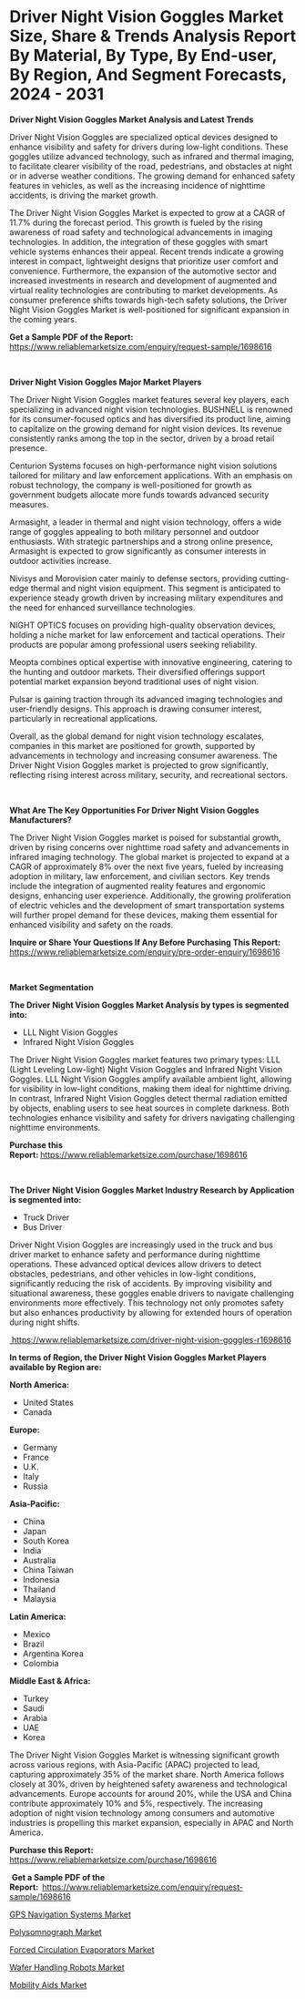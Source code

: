 <p><h1>Driver Night Vision Goggles Market Size, Share & Trends Analysis Report By Material, By Type, By End-user, By Region, And Segment Forecasts, 2024 - 2031</h1></p><p><strong>Driver Night Vision Goggles Market Analysis and Latest Trends</strong></p>
<p><p>Driver Night Vision Goggles are specialized optical devices designed to enhance visibility and safety for drivers during low-light conditions. These goggles utilize advanced technology, such as infrared and thermal imaging, to facilitate clearer visibility of the road, pedestrians, and obstacles at night or in adverse weather conditions. The growing demand for enhanced safety features in vehicles, as well as the increasing incidence of nighttime accidents, is driving the market growth.</p><p>The Driver Night Vision Goggles Market is expected to grow at a CAGR of 11.7% during the forecast period. This growth is fueled by the rising awareness of road safety and technological advancements in imaging technologies. In addition, the integration of these goggles with smart vehicle systems enhances their appeal. Recent trends indicate a growing interest in compact, lightweight designs that prioritize user comfort and convenience. Furthermore, the expansion of the automotive sector and increased investments in research and development of augmented and virtual reality technologies are contributing to market developments. As consumer preference shifts towards high-tech safety solutions, the Driver Night Vision Goggles Market is well-positioned for significant expansion in the coming years.</p></p>
<p><strong>Get a Sample PDF of the Report:&nbsp;</strong> <a href="https://www.reliablemarketsize.com/enquiry/request-sample/1698616?utm_campaign=1510&utm_medium=2&utm_source=Github&utm_content=ia&utm_term=20102024&utm_id=driver-night-vision-goggles">https://www.reliablemarketsize.com/enquiry/request-sample/1698616</a></p>
<p>&nbsp;</p>
<p><strong>Driver Night Vision Goggles Major Market Players</strong></p>
<p><p>The Driver Night Vision Goggles market features several key players, each specializing in advanced night vision technologies. BUSHNELL is renowned for its consumer-focused optics and has diversified its product line, aiming to capitalize on the growing demand for night vision devices. Its revenue consistently ranks among the top in the sector, driven by a broad retail presence.</p><p>Centurion Systems focuses on high-performance night vision solutions tailored for military and law enforcement applications. With an emphasis on robust technology, the company is well-positioned for growth as government budgets allocate more funds towards advanced security measures.</p><p>Armasight, a leader in thermal and night vision technology, offers a wide range of goggles appealing to both military personnel and outdoor enthusiasts. With strategic partnerships and a strong online presence, Armasight is expected to grow significantly as consumer interests in outdoor activities increase.</p><p>Nivisys and Morovision cater mainly to defense sectors, providing cutting-edge thermal and night vision equipment. This segment is anticipated to experience steady growth driven by increasing military expenditures and the need for enhanced surveillance technologies.</p><p>NIGHT OPTICS focuses on providing high-quality observation devices, holding a niche market for law enforcement and tactical operations. Their products are popular among professional users seeking reliability.</p><p>Meopta combines optical expertise with innovative engineering, catering to the hunting and outdoor markets. Their diversified offerings support potential market expansion beyond traditional uses of night vision.</p><p>Pulsar is gaining traction through its advanced imaging technologies and user-friendly designs. This approach is drawing consumer interest, particularly in recreational applications.</p><p>Overall, as the global demand for night vision technology escalates, companies in this market are positioned for growth, supported by advancements in technology and increasing consumer awareness. The Driver Night Vision Goggles market is projected to grow significantly, reflecting rising interest across military, security, and recreational sectors.</p></p>
<p>&nbsp;</p>
<p><strong>What Are The Key Opportunities For Driver Night Vision Goggles Manufacturers?</strong></p>
<p><p>The Driver Night Vision Goggles market is poised for substantial growth, driven by rising concerns over nighttime road safety and advancements in infrared imaging technology. The global market is projected to expand at a CAGR of approximately 8% over the next five years, fueled by increasing adoption in military, law enforcement, and civilian sectors. Key trends include the integration of augmented reality features and ergonomic designs, enhancing user experience. Additionally, the growing proliferation of electric vehicles and the development of smart transportation systems will further propel demand for these devices, making them essential for enhanced visibility and safety on the roads.</p></p>
<p><strong>Inquire or Share Your Questions If Any Before Purchasing This Report:</strong> <a href="https://www.reliablemarketsize.com/enquiry/pre-order-enquiry/1698616?utm_campaign=1510&utm_medium=2&utm_source=Github&utm_content=ia&utm_term=20102024&utm_id=driver-night-vision-goggles">https://www.reliablemarketsize.com/enquiry/pre-order-enquiry/1698616</a></p>
<p>&nbsp;</p>
<p><strong>Market Segmentation</strong></p>
<p><strong>The Driver Night Vision Goggles Market Analysis by types is segmented into:</strong></p>
<p><ul><li>LLL Night Vision Goggles</li><li>Infrared Night Vision Goggles</li></ul></p>
<p><p>The Driver Night Vision Goggles market features two primary types: LLL (Light Leveling Low-light) Night Vision Goggles and Infrared Night Vision Goggles. LLL Night Vision Goggles amplify available ambient light, allowing for visibility in low-light conditions, making them ideal for nighttime driving. In contrast, Infrared Night Vision Goggles detect thermal radiation emitted by objects, enabling users to see heat sources in complete darkness. Both technologies enhance visibility and safety for drivers navigating challenging nighttime environments.</p></p>
<p><strong>Purchase this Report:&nbsp;</strong><a href="https://www.reliablemarketsize.com/purchase/1698616?utm_campaign=1510&utm_medium=2&utm_source=Github&utm_content=ia&utm_term=20102024&utm_id=driver-night-vision-goggles">https://www.reliablemarketsize.com/purchase/1698616</a></p>
<p>&nbsp;</p>
<p><strong>The Driver Night Vision Goggles Market Industry Research by Application is segmented into:</strong></p>
<p><ul><li>Truck Driver</li><li>Bus Driver</li></ul></p>
<p><p>Driver Night Vision Goggles are increasingly used in the truck and bus driver market to enhance safety and performance during nighttime operations. These advanced optical devices allow drivers to detect obstacles, pedestrians, and other vehicles in low-light conditions, significantly reducing the risk of accidents. By improving visibility and situational awareness, these goggles enable drivers to navigate challenging environments more effectively. This technology not only promotes safety but also enhances productivity by allowing for extended hours of operation during night shifts.</p></p>
<p><a href="https://www.reliablemarketsize.com/driver-night-vision-goggles-r1698616?utm_campaign=1510&utm_medium=2&utm_source=Github&utm_content=ia&utm_term=20102024&utm_id=driver-night-vision-goggles">&nbsp;https://www.reliablemarketsize.com/driver-night-vision-goggles-r1698616</a></p>
<p><strong>In terms of Region, the Driver Night Vision Goggles Market Players available by Region are:</strong></p>
<p>
    <p> <strong> North America: </strong>
        <ul>
            <li>United States</li>
            <li>Canada</li>
        </ul>
        </p> 
    <p> <strong> Europe: </strong>
        <ul>
            <li>Germany</li>
            <li>France</li>
            <li>U.K.</li>
            <li>Italy</li>
            <li>Russia</li>
        </ul>
        </p> 
    <p> <strong> Asia-Pacific: </strong>
        <ul>
            <li>China</li>
            <li>Japan</li>
            <li>South Korea</li>
            <li>India</li>
            <li>Australia</li>
            <li>China Taiwan</li>
            <li>Indonesia</li>
            <li>Thailand</li>
            <li>Malaysia</li>
        </ul>
        </p> 
    <p> <strong> Latin America: </strong>
        <ul>
            <li>Mexico</li>
            <li>Brazil</li>
            <li>Argentina Korea</li>
            <li>Colombia</li>
        </ul>
        </p> 
    <p> <strong> Middle East & Africa: </strong>
        <ul>
            <li>Turkey</li>
            <li>Saudi</li>
            <li>Arabia</li>
            <li>UAE</li>
            <li>Korea</li>
        </ul>
    </p>
    </p>
<p><p>The Driver Night Vision Goggles Market is witnessing significant growth across various regions, with Asia-Pacific (APAC) projected to lead, capturing approximately 35% of the market share. North America follows closely at 30%, driven by heightened safety awareness and technological advancements. Europe accounts for around 20%, while the USA and China contribute approximately 10% and 5%, respectively. The increasing adoption of night vision technology among consumers and automotive industries is propelling this market expansion, especially in APAC and North America.</p></p>
<p><strong>Purchase this Report: </strong><a href="https://www.reliablemarketsize.com/purchase/1698616?utm_campaign=1510&utm_medium=2&utm_source=Github&utm_content=ia&utm_term=20102024&utm_id=driver-night-vision-goggles">https://www.reliablemarketsize.com/purchase/1698616</a></p>
<p>&nbsp;<strong>Get a Sample PDF of the Report:&nbsp;&nbsp;</strong><a href="https://www.reliablemarketsize.com/enquiry/request-sample/1698616?utm_campaign=1510&utm_medium=2&utm_source=Github&utm_content=ia&utm_term=20102024&utm_id=driver-night-vision-goggles">https://www.reliablemarketsize.com/enquiry/request-sample/1698616</a></p>
<p><strong></strong></p>
<p><p><a href="https://github.com/FassouRP/Market-Research-Report-List-6/blob/main/gps-navigation-systems-market.md?utm_campaign=1510&utm_medium=2&utm_source=Github&utm_content=ia&utm_term=20102024&utm_id=driver-night-vision-goggles">GPS Navigation Systems Market</a></p><p><a href="https://www.linkedin.com/pulse/polysomnograph-market-global-regional-analysis-focus-region-0us9c?utm_campaign=1510&utm_medium=2&utm_source=Github&utm_content=ia&utm_term=20102024&utm_id=driver-night-vision-goggles">Polysomnograph Market</a></p><p><a href="https://issuu.com/reportprime-2/docs/forced-circulation-evaporators-mark_68e5cefef255e1?utm_campaign=1510&utm_medium=2&utm_source=Github&utm_content=ia&utm_term=20102024&utm_id=driver-night-vision-goggles">Forced Circulation Evaporators Market</a></p><p><a href="https://issuu.com/reportprime-2/docs/wafer-handling-robots-market-size-2_a18e56f5c14cad?utm_campaign=1510&utm_medium=2&utm_source=Github&utm_content=ia&utm_term=20102024&utm_id=driver-night-vision-goggles">Wafer Handling Robots Market</a></p><p><a href="https://www.linkedin.com/pulse/mobility-aids-market-revolution-2024-2031-trends-shaping-fkg9e?utm_campaign=1510&utm_medium=2&utm_source=Github&utm_content=ia&utm_term=20102024&utm_id=driver-night-vision-goggles">Mobility Aids Market</a></p></p>
